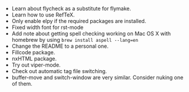 - Learn about flycheck as a substitute for flymake.
- Learn how to use RefTeX.
- Only enable elpy if the required packages are installed.
- Fixed width font for rst-mode
- Add note about getting spell checking working on Mac OS X with
  homebrew by using `brew install aspell --lang=en`
- Change the README to a personal one.
- Fillcode package.
- nxHTML package.
- Try out viper-mode.
- Check out automatic tag file switching.
- buffer-move and switch-window are very similar. Consider nuking one
  of them.
